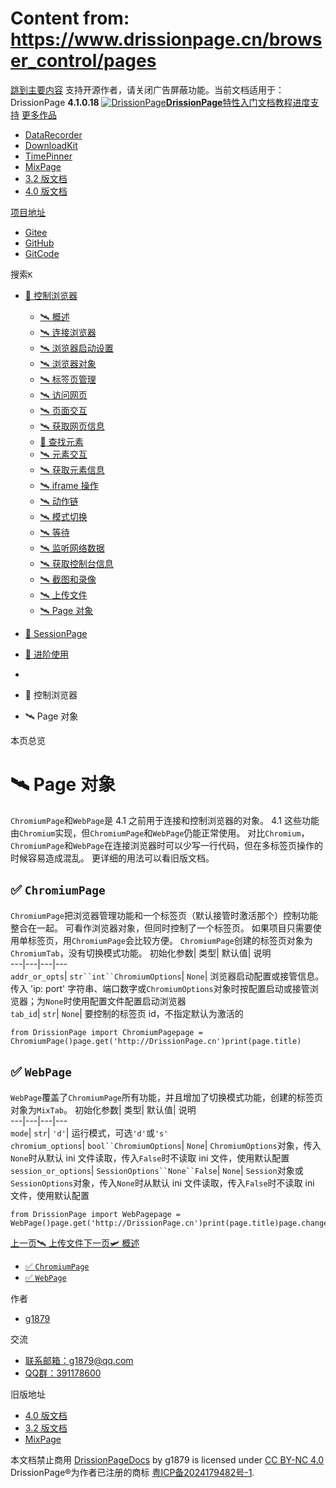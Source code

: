 # Content from: https://www.drissionpage.cn/browser_control/pages

[跳到主要内容](https://www.drissionpage.cn/browser_control/pages#__docusaurus_skipToContent_fallback)
支持开源作者，请关闭广告屏蔽功能。当前文档适用于：DrissionPage **4.1.0.18**
[![DrissionPage](https://www.drissionpage.cn/img/color_logo.png)**DrissionPage**](https://www.drissionpage.cn/)[特性](https://www.drissionpage.cn/features/4.1)[入门](https://www.drissionpage.cn/get_start/installation)[文档](https://www.drissionpage.cn/browser_control/intro)[教程](https://www.drissionpage.cn/tutorials/xingqiu)[进度](https://www.drissionpage.cn/versions/4.1.x)[支持](https://www.drissionpage.cn/support)
[更多作品](https://www.drissionpage.cn/browser_control/pages)
  * [DataRecorder](https://drissionpage.cn/DataRecorderDocs)
  * [DownloadKit](https://drissionpage.cn/DownloadKitDocs)
  * [TimePinner](https://drissionpage.cn/TimePinnerDocs)
  * [MixPage](https://drissionpage.cn/MixPageDocs)
  * [3.2 版文档](https://mall.bilibili.com/neul-next/detailuniversal/detail.html?isMerchant=1&page=detailuniversal_detail&saleType=10&itemsId=12019346&loadingShow=1&noTitleBar=1&msource=merchant_share)
  * [4.0 版文档](https://mall.bilibili.com/neul-next/detailuniversal/detail.html?isMerchant=1&page=detailuniversal_detail&saleType=10&itemsId=12020073&loadingShow=1&noTitleBar=1&msource=merchant_share)


[项目地址](https://www.drissionpage.cn/browser_control/pages)
  * [Gitee](https://gitee.com/g1879/DrissionPage)
  * [GitHub](https://github.com/g1879/DrissionPage)
  * [GitCode](https://gitcode.com/g1879/DrissionPage)


搜索`K`
  * [🚀 控制浏览器](https://www.drissionpage.cn/browser_control/pages)
    * [🛰️ 概述](https://www.drissionpage.cn/browser_control/intro)
    * [🛰️ 连接浏览器](https://www.drissionpage.cn/browser_control/connect_browser)
    * [🛰️ 浏览器启动设置](https://www.drissionpage.cn/browser_control/browser_options)
    * [🛰️ 浏览器对象](https://www.drissionpage.cn/browser_control/browser_object)
    * [🛰️ 标签页管理](https://www.drissionpage.cn/browser_control/tabs)
    * [🛰️ 访问网页](https://www.drissionpage.cn/browser_control/visit)
    * [🛰️ 页面交互](https://www.drissionpage.cn/browser_control/page_operation)
    * [🛰️ 获取网页信息](https://www.drissionpage.cn/browser_control/get_page_info)
    * [🔎 查找元素](https://www.drissionpage.cn/browser_control/pages)
    * [🛰️ 元素交互](https://www.drissionpage.cn/browser_control/ele_operation)
    * [🛰️ 获取元素信息](https://www.drissionpage.cn/browser_control/get_ele_info)
    * [🛰️ iframe 操作](https://www.drissionpage.cn/browser_control/iframe)
    * [🛰️ 动作链](https://www.drissionpage.cn/browser_control/actions)
    * [🛰️ 模式切换](https://www.drissionpage.cn/browser_control/mode_change)
    * [🛰️ 等待](https://www.drissionpage.cn/browser_control/waiting)
    * [🛰️ 监听网络数据](https://www.drissionpage.cn/browser_control/listener)
    * [🛰️ 获取控制台信息](https://www.drissionpage.cn/browser_control/console)
    * [🛰️ 截图和录像](https://www.drissionpage.cn/browser_control/screen)
    * [🛰️ 上传文件](https://www.drissionpage.cn/browser_control/upload)
    * [🛰️ Page 对象](https://www.drissionpage.cn/browser_control/pages)
  * [🛫 SessionPage](https://www.drissionpage.cn/browser_control/pages)
  * [🧰 进阶使用](https://www.drissionpage.cn/browser_control/pages)


  * [](https://www.drissionpage.cn/)
  * 🚀 控制浏览器
  * 🛰️ Page 对象


本页总览
# 🛰️ Page 对象
`ChromiumPage`和`WebPage`是 4.1 之前用于连接和控制浏览器的对象。
4.1 这些功能由`Chromium`实现，但`ChromiumPage`和`WebPage`仍能正常使用。
对比`Chromium`，`ChromiumPage`和`WebPage`在连接浏览器时可以少写一行代码，但在多标签页操作的时候容易造成混乱。
更详细的用法可以看旧版文档。
## ✅️️ `ChromiumPage`[​](https://www.drissionpage.cn/browser_control/pages#️️-chromiumpage "️️-chromiumpage的直接链接")
`ChromiumPage`把浏览器管理功能和一个标签页（默认接管时激活那个）控制功能整合在一起。
可看作浏览器对象，但同时控制了一个标签页。
如果项目只需要使用单标签页，用`ChromiumPage`会比较方便。
`ChromiumPage`创建的标签页对象为`ChromiumTab`，没有切换模式功能。
初始化参数| 类型| 默认值| 说明  
---|---|---|---  
`addr_or_opts`| `str``int``ChromiumOptions`| `None`| 浏览器启动配置或接管信息。传入 'ip: port' 字符串、端口数字或`ChromiumOptions`对象时按配置启动或接管浏览器；为`None`时使用配置文件配置启动浏览器  
`tab_id`| `str`| `None`| 要控制的标签页 id，不指定默认为激活的  
```
from DrissionPage import ChromiumPagepage = ChromiumPage()page.get('http://DrissionPage.cn')print(page.title)
```

## ✅️️ `WebPage`[​](https://www.drissionpage.cn/browser_control/pages#️️-webpage "️️-webpage的直接链接")
`WebPage`覆盖了`ChromiumPage`所有功能，并且增加了切换模式功能，创建的标签页对象为`MixTab`。
初始化参数| 类型| 默认值| 说明  
---|---|---|---  
`mode`| `str`| `'d'`| 运行模式，可选`'d'`或`'s'`  
`chromium_options`| `bool``ChromiumOptions`| `None`| `ChromiumOptions`对象，传入`None`时从默认 ini 文件读取，传入`False`时不读取 ini 文件，使用默认配置  
`session_or_options`| `SessionOptions``None``False`| `None`| `Session`对象或`SessionOptions`对象，传入`None`时从默认 ini 文件读取，传入`False`时不读取 ini 文件，使用默认配置  
```
from DrissionPage import WebPagepage = WebPage()page.get('http://DrissionPage.cn')print(page.title)page.change_mode()print(page.title)
```

[上一页🛰️ 上传文件](https://www.drissionpage.cn/browser_control/upload)[下一页🛩️ 概述](https://www.drissionpage.cn/SessionPage/intro)
  * [✅️️ `ChromiumPage`](https://www.drissionpage.cn/browser_control/pages#️️-chromiumpage)
  * [✅️️ `WebPage`](https://www.drissionpage.cn/browser_control/pages#️️-webpage)


作者
  * [g1879](https://gitee.com/g1879)


交流
  * [联系邮箱：g1879@qq.com](https://www.drissionpage.cn/browser_control/pages)
  * [QQ群：391178600](https://www.drissionpage.cn/browser_control/pages)


旧版地址
  * [4.0 版文档](https://mall.bilibili.com/neul-next/detailuniversal/detail.html?isMerchant=1&page=detailuniversal_detail&saleType=10&itemsId=12020073&loadingShow=1&noTitleBar=1&msource=merchant_share)
  * [3.2 版文档](https://mall.bilibili.com/neul-next/detailuniversal/detail.html?isMerchant=1&page=detailuniversal_detail&saleType=10&itemsId=12019346&loadingShow=1&noTitleBar=1&msource=merchant_share)
  * [MixPage](https://DrissionPage.cn/mixpagedocs)


本文档禁止商用 [DrissionPageDocs](https://drissionpage.cn) by g1879 is licensed under [CC BY-NC 4.0](http://creativecommons.org/licenses/by-nc/4.0/?ref=chooser-v1)
DrissionPage®为作者已注册的商标 [粤ICP备2024179482号-1](https://beian.miit.gov.cn/).
